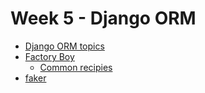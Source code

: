 # Week 5 - Django ORM

* [Django ORM topics](https://docs.djangoproject.com/en/1.10/topics/db/)
* [Factory Boy](https://factoryboy.readthedocs.io/)
  * [Common recipies](https://factoryboy.readthedocs.io/en/latest/recipes.html)
* [faker](https://github.com/joke2k/faker)

